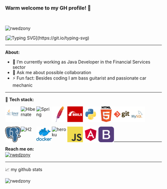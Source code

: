 ### Warm welcome to my GH profile! 👋
<br>
<p align="left"> <img src="https://komarev.com/ghpvc/?username=rwedzony&label=Profile%20views&color=0e75b6&style=flat" alt="rwedzony" /> </p>

[![Typing SVG](https://readme-typing-svg.herokuapp.com?lines=Professional+Java+Developer%2C;...but+ROR+enthusiast+as+well!)](https://git.io/typing-svg)
</p>
<hr/>

**About:**

- 🔭 I’m currently working as Java Developer in the Financial Services sector<br>
- 💬 Ask me about possible collaboration<br>
- ⚡ Fun fact: Besides coding I am bass guitarist and passionate car mechanic
<hr/>

🔧 **Tech stack:** 

<img align="left" alt="Java" width="50px" src="https://raw.githubusercontent.com/github/explore/80688e429a7d4ef2fca1e82350fe8e3517d3494d/topics/java/java.png" />
<img align="left" alt="Hibernate" width="50px" src="https://avatars.githubusercontent.com/u/348262?s=200&v=4" />
<img align="left" alt="Spring" width="50px" src="https://avatars.githubusercontent.com/u/317776?s=200&v=4"/>
<img align="left" alt="Maven" width="50px" src="https://raw.githubusercontent.com/github/explore/80688e429a7d4ef2fca1e82350fe8e3517d3494d/topics/maven/maven.png"/>
<img align="left" alt="ROR" width="50px" src="https://raw.githubusercontent.com/github/explore/80688e429a7d4ef2fca1e82350fe8e3517d3494d/topics/rails/rails.png"/>
<img align="left" alt="Python" width="50px" src="https://raw.githubusercontent.com/github/explore/80688e429a7d4ef2fca1e82350fe8e3517d3494d/topics/python/python.png"/>
<img align="left" alt="html" width="50px" src="https://raw.githubusercontent.com/github/explore/80688e429a7d4ef2fca1e82350fe8e3517d3494d/topics/html/html.png"/>
<img align="left" alt="git" width="50px" src="https://raw.githubusercontent.com/github/explore/80688e429a7d4ef2fca1e82350fe8e3517d3494d/topics/git/git.png"/>
<img align="left" alt="mysql" width="50px" src="https://raw.githubusercontent.com/github/explore/80688e429a7d4ef2fca1e82350fe8e3517d3494d/topics/mysql/mysql.png"/>

<br><br><br>

<img align="left" alt="postgresql" width="50px" src="https://raw.githubusercontent.com/github/explore/80688e429a7d4ef2fca1e82350fe8e3517d3494d/topics/postgresql/postgresql.png"/>
<img align="left" alt="H2" width="50px" src="https://avatars.githubusercontent.com/u/11459762?s=200&v=4"/>
<img align="left" alt="docker" width="50px" src="https://raw.githubusercontent.com/github/explore/80688e429a7d4ef2fca1e82350fe8e3517d3494d/topics/docker/docker.png"/>
<img align="left" alt="heroku" width="50px" src="https://avatars.githubusercontent.com/u/23211?s=200&v=4"/>
<img align="left" alt="JS" width="50px" src="https://raw.githubusercontent.com/github/explore/80688e429a7d4ef2fca1e82350fe8e3517d3494d/topics/javascript/javascript.png"/>
<img align="left" alt="Angular" width="50px" src="https://raw.githubusercontent.com/github/explore/80688e429a7d4ef2fca1e82350fe8e3517d3494d/topics/angular/angular.png"/>
<img align="left" alt="Bootstrap" width="50px" src="https://raw.githubusercontent.com/github/explore/80688e429a7d4ef2fca1e82350fe8e3517d3494d/topics/bootstrap/bootstrap.png"/>


<br>
<br>
<hr/>

**Reach me on:**
<br>
<a href="https://www.linkedin.com/in/rafal-wedzony/" target="blank"><img align="center" src="https://image0.flaticon.com/icons/png/128/174/174857.png" alt="rwedzony" height="40" width="40" /></a>
<hr/>
📈 my github stats

<p> <img src="https://github-readme-stats.vercel.app/api?username=rwedzony&show_icons=true&theme=highcontrast" alt="rwedzony" />

  
  
  
  
  
<!--
**rwedzony/rwedzony** is a ✨ _special_ ✨ repository because its `README.md` (this file) appears on your GitHub profile.

Here are some ideas to get you started:

- 🔭 I’m currently working on ...
- 🌱 I’m currently learning ...
- 👯 I’m looking to collaborate on ...
- 🤔 I’m looking for help with ...
- 💬 Ask me about ...
- 😄 Pronouns: ...
- ⚡ Fun fact: ...
-->
